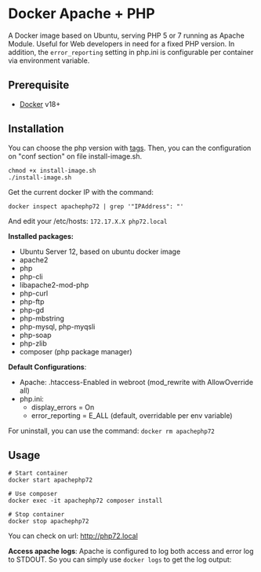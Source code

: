 # Docker Apache + PHP
A Docker image based on Ubuntu, serving PHP 5 or 7 running as Apache Module. Useful for Web developers in need for a fixed PHP version. In addition, the `error_reporting` setting in php.ini is configurable per container via environment variable.

## Prerequisite

* [Docker](https://docs.docker.com/get-docker/) v18+

## Installation
You can choose the php version with [tags](https://github.com/jgauthi/poc_docker_apache_php/tags). Then, you can the configuration on "conf section" on file install-image.sh.

```shell script
chmod +x install-image.sh
./install-image.sh
```

Get the current docker IP with the command: 
```shell script
docker inspect apachephp72 | grep '"IPAddress": "'
```

And edit your /etc/hosts: `172.17.X.X php72.local`

**Installed packages:**
* Ubuntu Server 12, based on ubuntu docker image
* apache2
* php
* php-cli
* libapache2-mod-php
* php-curl
* php-ftp
* php-gd
* php-mbstring
* php-mysql, php-myqsli
* php-soap
* php-zlib
* composer (php package manager)


**Default Configurations**:

* Apache: .htaccess-Enabled in webroot (mod_rewrite with AllowOverride all)
* php.ini:
  * display_errors = On
  * error_reporting = E_ALL (default, overridable per env variable)

For uninstall, you can use the command: `docker rm apachephp72`


## Usage

```shell script
# Start container
docker start apachephp72

# Use composer
docker exec -it apachephp72 composer install

# Stop container
docker stop apachephp72
```

You can check on url: http://php72.local

**Access apache logs**: 
Apache is configured to log both access and error log to STDOUT. So you can simply use `docker logs` to get the log output:
